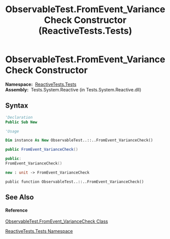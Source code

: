﻿---
title: ObservableTest.FromEvent_VarianceCheck Constructor  (ReactiveTests.Tests)
TOCTitle: ObservableTest.FromEvent_VarianceCheck Constructor
ms:assetid: M:ReactiveTests.Tests.ObservableTest.FromEvent_VarianceCheck.#ctor
ms:mtpsurl: https://msdn.microsoft.com/en-us/library/reactivetests.tests.observabletest.fromevent_variancecheck.fromevent_variancecheck(v=VS.103)
ms:contentKeyID: 36620414
ms.date: 06/28/2011
mtps_version: v=VS.103
f1_keywords:
- ReactiveTests.Tests.ObservableTest.FromEvent_VarianceCheck.#ctor
- ReactiveTests.Tests.ObservableTest.FromEvent_VarianceCheck.FromEvent_VarianceCheck
dev_langs:
- CSharp
- JScript
- VB
- FSharp
- c++
---

# ObservableTest.FromEvent\_VarianceCheck Constructor

**Namespace:**  [ReactiveTests.Tests](hh289046\(v=vs.103\).md)  
**Assembly:**  Tests.System.Reactive (in Tests.System.Reactive.dll)

## Syntax

``` vb
'Declaration
Public Sub New
```

``` vb
'Usage

Dim instance As New ObservableTest..::..FromEvent_VarianceCheck()
```

``` csharp
public FromEvent_VarianceCheck()
```

``` c++
public:
FromEvent_VarianceCheck()
```

``` fsharp
new : unit -> FromEvent_VarianceCheck
```

``` jscript
public function ObservableTest..::..FromEvent_VarianceCheck()
```

## See Also

#### Reference

[ObservableTest.FromEvent\_VarianceCheck Class](hh315336\(v=vs.103\).md)

[ReactiveTests.Tests Namespace](hh289046\(v=vs.103\).md)


